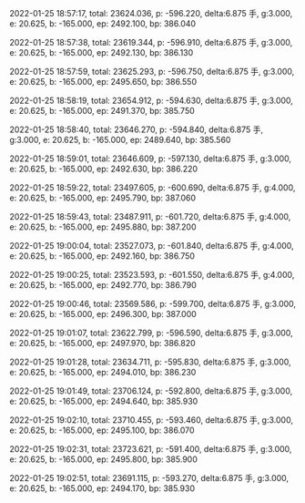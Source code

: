 2022-01-25 18:57:17, total: 23624.036, p: -596.220, delta:6.875 手, g:3.000, e: 20.625, b: -165.000, ep: 2492.100, bp: 386.040

2022-01-25 18:57:38, total: 23619.344, p: -596.910, delta:6.875 手, g:3.000, e: 20.625, b: -165.000, ep: 2492.130, bp: 386.130

2022-01-25 18:57:59, total: 23625.293, p: -596.750, delta:6.875 手, g:3.000, e: 20.625, b: -165.000, ep: 2495.650, bp: 386.550

2022-01-25 18:58:19, total: 23654.912, p: -594.630, delta:6.875 手, g:3.000, e: 20.625, b: -165.000, ep: 2491.370, bp: 385.750

2022-01-25 18:58:40, total: 23646.270, p: -594.840, delta:6.875 手, g:3.000, e: 20.625, b: -165.000, ep: 2489.640, bp: 385.560

2022-01-25 18:59:01, total: 23646.609, p: -597.130, delta:6.875 手, g:3.000, e: 20.625, b: -165.000, ep: 2492.630, bp: 386.220

2022-01-25 18:59:22, total: 23497.605, p: -600.690, delta:6.875 手, g:4.000, e: 20.625, b: -165.000, ep: 2495.790, bp: 387.060

2022-01-25 18:59:43, total: 23487.911, p: -601.720, delta:6.875 手, g:4.000, e: 20.625, b: -165.000, ep: 2495.880, bp: 387.200

2022-01-25 19:00:04, total: 23527.073, p: -601.840, delta:6.875 手, g:4.000, e: 20.625, b: -165.000, ep: 2492.160, bp: 386.750

2022-01-25 19:00:25, total: 23523.593, p: -601.550, delta:6.875 手, g:4.000, e: 20.625, b: -165.000, ep: 2492.770, bp: 386.790

2022-01-25 19:00:46, total: 23569.586, p: -599.700, delta:6.875 手, g:3.000, e: 20.625, b: -165.000, ep: 2496.300, bp: 387.000

2022-01-25 19:01:07, total: 23622.799, p: -596.590, delta:6.875 手, g:3.000, e: 20.625, b: -165.000, ep: 2497.970, bp: 386.820

2022-01-25 19:01:28, total: 23634.711, p: -595.830, delta:6.875 手, g:3.000, e: 20.625, b: -165.000, ep: 2494.010, bp: 386.230

2022-01-25 19:01:49, total: 23706.124, p: -592.800, delta:6.875 手, g:3.000, e: 20.625, b: -165.000, ep: 2494.640, bp: 385.930

2022-01-25 19:02:10, total: 23710.455, p: -593.460, delta:6.875 手, g:3.000, e: 20.625, b: -165.000, ep: 2495.100, bp: 386.070

2022-01-25 19:02:31, total: 23723.621, p: -591.400, delta:6.875 手, g:3.000, e: 20.625, b: -165.000, ep: 2495.800, bp: 385.900

2022-01-25 19:02:51, total: 23691.115, p: -593.270, delta:6.875 手, g:3.000, e: 20.625, b: -165.000, ep: 2494.170, bp: 385.930